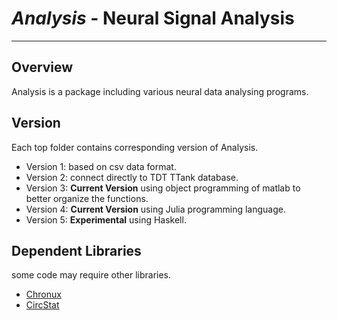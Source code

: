 # *Analysis* - Neural Signal Analysis
___

## Overview
Analysis is a package including various neural data analysing programs.

## Version
Each top folder contains corresponding version of Analysis.

* Version 1: based on csv data format.
* Version 2: connect directly to TDT TTank database.
* Version 3: __Current Version__ using object programming of matlab to
better organize the functions.
* Version 4: __Current Version__ using Julia programming language.
* Version 5: __Experimental__ using Haskell.

## Dependent Libraries
some code may require other libraries.

* [Chronux](http://www.chronux.org)
* [CircStat](http://www.mathworks.com/matlabcentral/fileexchange/10676-circular-statistics-toolbox-directional-statistics)
